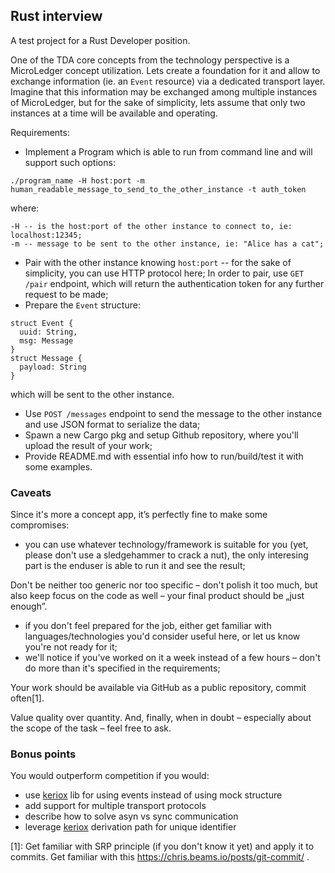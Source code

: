 ## Rust interview

A test project for a Rust Developer position.

One of the TDA core concepts from the technology perspective is a MicroLedger concept utilization. Lets create a foundation for it and allow to exchange information (ie. an `Event` resource) via a dedicated transport layer. Imagine that this information may be exchanged among multiple instances of MicroLedger, but for the sake of simplicity, lets assume that only two instances at a time will be available and operating.

Requirements:

* Implement a Program which is able to run from command line and will support such options:
```
./program_name -H host:port -m human_readable_message_to_send_to_the_other_instance -t auth_token
```
where:
```
-H -- is the host:port of the other instance to connect to, ie: localhost:12345;
-m -- message to be sent to the other instance, ie: "Alice has a cat";
```
* Pair with the other instance knowing `host:port` -- for the sake of simplicity, you can use HTTP protocol here; In order to pair, use `GET /pair` endpoint, which will return the authentication token for any further request to be made;
* Prepare the `Event` structure:
```
struct Event {
  uuid: String,
  msg: Message
}
struct Message {
  payload: String
}
```
which will be sent to the other instance.
* Use `POST /messages` endpoint to send the message to the other instance and use JSON format to serialize the data;
* Spawn a new Cargo pkg and setup Github repository, where you'll upload the result of your work;
* Provide README.md with essential info how to run/build/test it with some examples.

### Caveats

Since it's more a concept app, it’s perfectly fine to make some compromises:

* you can use whatever technology/framework is suitable for you (yet, please don't use a sledgehammer to crack a nut), the only interesing part is the enduser is able to run it and see the result;


Don't be neither too generic nor too specific – don't polish it too much, but also keep focus on the code as well  – your final product should be „just enough”.
* if you don't feel prepared for the job, either get familiar with languages/technologies you'd consider useful here, or let us know you're not ready for it;
* we'll notice if you've worked on it a week instead of a few hours – don't do more than it's specified in the requirements;


Your work should be available via GitHub as a public repository, commit often[1].

Value quality over quantity. And, finally, when in doubt – especially about the scope of the task – feel free to ask.

### Bonus points

You would outperform competition if you would:
- use [keriox](https://github.com/jolocom/keriox) lib for using events instead of using mock structure
- add support for multiple transport protocols
- describe how to solve asyn vs sync communication
- leverage [keriox](https://github.com/jolocom/keriox) derivation path for unique identifier


\[1\]: Get familiar with SRP principle (if you don't know it yet) and apply it to commits. Get familiar with this https://chris.beams.io/posts/git-commit/ . 
